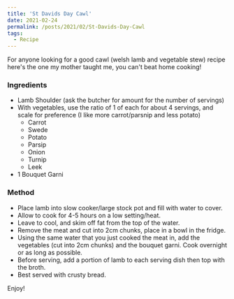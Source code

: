 ```yaml
---
title: 'St Davids Day Cawl'
date: 2021-02-24
permalink: /posts/2021/02/St-Davids-Day-Cawl
tags:
  - Recipe
---
```


For anyone looking for a good cawl (welsh lamb and vegetable stew) recipe here's the one my mother taught me, you can't beat home cooking! 

### Ingredients

 * Lamb Shoulder (ask the butcher for amount for the number of servings)
 * With vegetables, use the ratio of 1 of each for about 4 servings, and scale for preference (I like more carrot/parsnip and less potato)
    * Carrot
    * Swede
    * Potato
    * Parsip
    * Onion
    * Turnip
    * Leek
 * 1 Bouquet Garni

 ### Method

 * Place lamb into slow cooker/large stock pot and fill with water to cover.
 * Allow to cook for 4-5 hours on a low setting/heat. 
 * Leave to cool, and skim off fat from the top of the water. 
 * Remove the meat and cut into 2cm chunks, place in a bowl in the fridge. 
 * Using the same water that you just cooked the meat in, add the vegetables (cut into 2cm chunks) and the bouquet garni. Cook overnight or as long as possible. 
 * Before serving, add a portion of lamb to each serving dish then top with the broth. 
 * Best served with crusty bread. 

 Enjoy!
 